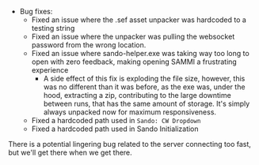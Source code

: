 - Bug fixes:
  - Fixed an issue where the .sef asset unpacker was hardcoded to a testing string
  - Fixed an issue where the unpacker was pulling the websocket password from the wrong location.
  - Fixed an issue where sando-helper.exe was taking way too long to open with zero feedback, making opening SAMMI a frustrating experience
    - A side effect of this fix is exploding the file size, however, this was no different than it was before, as the exe was, under the hood, extracting a zip, contributing to the large downtime between runs, that has the same amount of storage. It's simply always unpacked now for maximum responsiveness.
  - Fixed a hardcoded path used in `Sando: CW Dropdown`
  - Fixed a hardcoded path used in Sando Initialization

There is a potential lingering bug related to the server connecting too fast, but we'll get there when we get there.
